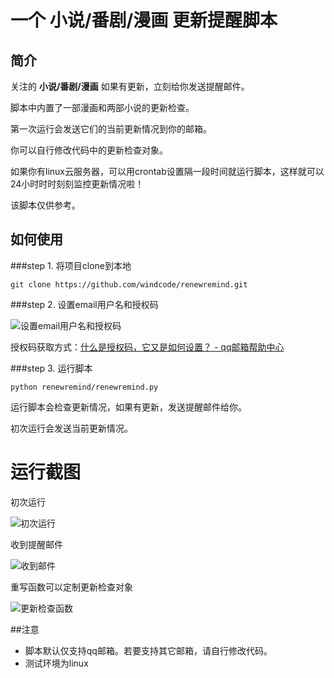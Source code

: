 # 一个 小说/番剧/漫画 更新提醒脚本

## 简介
关注的 **小说/番剧/漫画** 如果有更新，立刻给你发送提醒邮件。

脚本中内置了一部漫画和两部小说的更新检查。

第一次运行会发送它们的当前更新情况到你的邮箱。

你可以自行修改代码中的更新检查对象。

如果你有linux云服务器，可以用crontab设置隔一段时间就运行脚本，这样就可以24小时时时刻刻监控更新情况啦！

该脚本仅供参考。
## 如何使用
###step 1. 将项目clone到本地

```
git clone https://github.com/windcode/renewremind.git
```

###step 2. 设置email用户名和授权码

![设置email用户名和授权码](https://github.com/windcode/renewremind/raw/master/screenshots/1.png)

授权码获取方式：[什么是授权码，它又是如何设置？ - qq邮箱帮助中心](http://service.mail.qq.com/cgi-bin/help?subtype=1&&no=1001256&&id=28)

###step 3. 运行脚本

```
python renewremind/renewremind.py
```

运行脚本会检查更新情况，如果有更新，发送提醒邮件给你。

初次运行会发送当前更新情况。

# 运行截图

初次运行

![初次运行](https://github.com/windcode/renewremind/raw/master/screenshots/2.png)

收到提醒邮件

![收到邮件](https://github.com/windcode/renewremind/raw/master/screenshots/3.png)

重写函数可以定制更新检查对象

![更新检查函数](https://github.com/windcode/renewremind/raw/master/screenshots/4.png)


##注意

* 脚本默认仅支持qq邮箱。若要支持其它邮箱，请自行修改代码。
* 测试环境为linux




